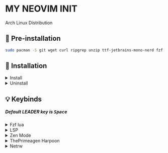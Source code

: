 # MY NEOVIM INIT

Arch Linux Distribution

## :wrench: Pre-installation

```sh
sudo pacman -S git wget curl ripgrep unzip ttf-jetbrains-mono-nerd fzf fd
```
## :wrench: Installation

<details><summary>Install</summary>

```sh
git clone https://github.com/taitesen/nvim.git ~/.config/nvim && cd ~/.config/nvim && nvim
 ```
</details>

<details><summary>Uninstall</summary>

```sh
rm -rf ~/.config/nvim ~/.local/share/nvim ~/.local/state/nvim ~/.cache/nvim
```
</details>

## :bulb: Keybinds

##### Default LEADER key is <kbd>    Space    </kbd>

<details><summary>Fzf lua</summary>

|                    keys  |                  actions      |
|:-                        |:-                             |
|<kbd>s</kbd><kbd>s</kbd>  |     resume                    |
|<kbd>s</kbd><kbd>c</kbd>  |     live grep current buffer  |
|<kbd>s</kbd><kbd>z</kbd>  |     builtin                   |
|<kbd>s</kbd><kbd>d</kbd>  |     document diagnostic       |
|<kbd>s</kbd><kbd>D</kbd>  |     workspace diagnostic      |
|<kbd>s</kbd><kbd>f</kbd>  |     files                     |
|<kbd>s</kbd><kbd>g</kbd>  |     live grep                 |
|<kbd>s</kbd><kbd>g</kbd>  |     grep visual(in visual mode|
| <kbd>s</kbd><kbd>h</kbd> |     helptags                  |

</details>

<details><summary>LSP</summary>

|    keys                      |   actions                      |
|:-  |                         :-  |
|    <kbd>;</kbd><kbd>s</kbd>  |   workspace_symbol             |
|    <kbd>;</kbd><kbd>d</kbd>  |   vim.diagnostic.open_float()  |
|    <kbd>;</kbd><kbd>a</kbd>  |   code_action                  |
|    <kbd>;</kbd><kbd>r</kbd>  |   references                   |
|    <kbd>;</kbd><kbd>n</kbd>  |   rename                       |
|    <kbd>;</kbd><kbd>f</kbd>  |   format                       |
|    <kbd>g</kbd><kbd>d</kbd>  |   definition                   |
|    <kbd>K</kbd>              |   hover                        |
|    <kbd>[</kbd><kbd>d</kbd>  |   diagnostic.goto_next         |
|    <kbd>]</kbd><kbd>d</kbd>  |   diagnostic.goto_prev         |

</details>

<details><summary>Zen Mode</summary>

|    keys               |   actions                   |
|:-  |                  :-  |
|    <kbd>LEADER</kbd>  +   <kbd>z</kbd><kbd>z</kbd>  |  Zen  Mode  with  line-numbers  |
|    <kbd>LEADER</kbd>  +   <kbd>z</kbd><kbd>Z</kbd>  |  Zen  Mode  OG    |

</details>

<details><summary>ThePrimeagen Harpoon</summary>

|    keys                                       |   actions  |
|:-  |                                          :-  |
|  <kbd>LEADER</kbd><kbd>r</kbd><kbd>r</kbd>  |  Harpoon  UI    Toggle   |
|  <kbd>LEADER</kbd><kbd>r</kbd><kbd>a</kbd>  |  Add      file  to       harpoon  |
|  <kbd>LEADER</kbd><kbd>1</kbd>              |  Switch   to    harpoon  List     1  |
|  <kbd>LEADER</kbd><kbd>2</kbd>              |  Switch   to    harpoon  List     2  |
|  <kbd>LEADER</kbd><kbd>3</kbd>              |  Switch   to    harpoon  List     3  |
|  <kbd>LEADER</kbd><kbd>4</kbd>              |  Switch   to    harpoon  List     4  |

</details>

<details><summary>Netrw</summary>

|    keys             |   actions       |
|:-  |                :-  |
|  <kbd>d</kbd>     |  create        directory  |
|  <kbd>%</kbd>     |  create        file       |
|  <kbd>D</kbd>     |  delete        |
|  <kbd>CTRL</kbd>  +  <kbd>n</kbd>  |          Open  Netrw  |
|  <kbd>R</kbd>     |  rename        |

</details>
